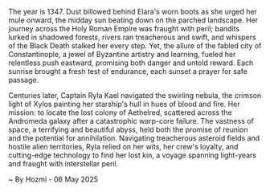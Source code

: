 
The year is 1347.  Dust billowed behind Elara's worn boots as she urged her mule onward, the midday sun beating down on the parched landscape.  Her journey across the Holy Roman Empire was fraught with peril; bandits lurked in shadowed forests, rivers ran treacherous and swift, and whispers of the Black Death stalked her every step.  Yet, the allure of the fabled city of Constantinople, a jewel of Byzantine artistry and learning, fueled her relentless push eastward, promising both danger and untold reward.  Each sunrise brought a fresh test of endurance, each sunset a prayer for safe passage.

Centuries later, Captain Ryla Kael navigated the swirling nebula, the crimson light of Xylos painting her starship's hull in hues of blood and fire.  Her mission: to locate the lost colony of Aethelred, scattered across the Andromeda galaxy after a catastrophic warp-core failure.  The vastness of space, a terrifying and beautiful abyss, held both the promise of reunion and the potential for annihilation.  Navigating treacherous asteroid fields and hostile alien territories, Ryla relied on her wits, her crew's loyalty, and cutting-edge technology to find her lost kin, a voyage spanning light-years and fraught with interstellar peril.

~ By Hozmi - 06 May 2025
